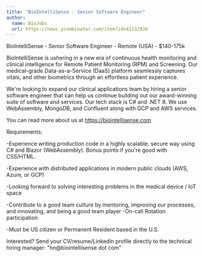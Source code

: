```yaml
---
title: "BioIntelliSense : Senior Software Engineer"
author:
  name: BioJobs
  url: https://news.ycombinator.com/item?id=41132926
---
```

BioIntelliSense - Senior Software Engineer - Remote (USA) - $140-175k

BioIntelliSense is ushering in a new era of continuous health monitoring and clinical intelligence for Remote Patient Monitoring (RPM) and Screening.  Our medical-grade Data-as-a-Service (DaaS) platform seamlessly captures vitals, and other biometrics through an effortless patient experience.

We&#x27;re looking to expand our clinical applications team by hiring a senior software engineer that can help us continue building out our award-winning suite of software and services. Our tech stack is C# and .NET 8.  We use WebAssembly, MongoDB, and Confluent along with GCP and AWS services.

You can read more about us at <a href="https:&#x2F;&#x2F;biointellisense.com" rel="nofollow">https:&#x2F;&#x2F;biointellisense.com</a>

Requirements:

-Experience writing production code in a highly scalable, secure way using C# and Blazor (WebAssembly). Bonus points if you&#x27;re good with CSS&#x2F;HTML.

-Experience with distributed applications in modern public clouds (AWS, Azure, or GCP)

-Looking forward to solving interesting problems in the medical device &#x2F; IoT space

-Contribute to a good team culture by mentoring, improving our processes, and innovating, and being a good team player
-On-call Rotation participation

-Must be US citizen or Permanent Resident based in the U.S.

Interested? Send your CV&#x2F;resume&#x2F;LinkedIn profile directly to the technical hiring manager:  &quot;hn@biointellisense dot com&quot;
